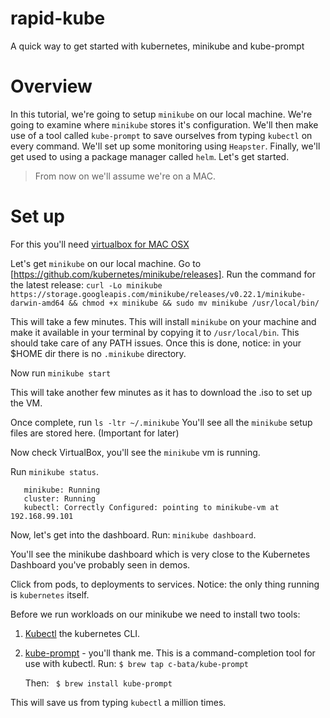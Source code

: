 # rapid-kube
A quick way to get started with kubernetes, minikube and kube-prompt

# Overview
In this tutorial, we're going to setup ```minikube``` on our local machine. We're going to examine where ```minikube``` stores it's configuration. We'll then make use of a tool called ```kube-prompt``` to save ourselves from typing ```kubectl``` on every command. We'll set up some monitoring using ```Heapster```. Finally, we'll get used to using a package manager called ```helm```. Let's get started. 
> From now on we'll assume we're on a MAC. 
# Set up
For this you'll need [virtualbox for MAC OSX](https://www.google.com/url?sa=t&rct=j&q=&esrc=s&source=web&cd=1&cad=rja&uact=8&ved=0ahUKEwi827GU-67WAhVUzWMKHdf2D-cQFggoMAA&url=https%3A%2F%2Fwww.virtualbox.org%2Fwiki%2FDownloads&usg=AFQjCNHg31Pp26-AJ-5fjqSw3azAsjfvpg)

Let's get ```minikube``` on our local machine. Go to [https://github.com/kubernetes/minikube/releases]. 
Run the command for the latest release:
 ```curl -Lo minikube https://storage.googleapis.com/minikube/releases/v0.22.1/minikube-darwin-amd64 && chmod +x minikube && sudo mv minikube /usr/local/bin/```

This will take a few minutes. This will install ```minikube``` on your machine and make it available in your terminal by copying it to ```/usr/local/bin```. This should take care of any PATH issues. 
Once this is done, notice: in your $HOME dir there is no ```.minikube``` directory. 

Now run ```minikube start```

This will take another few minutes as it has to download the .iso to set up the VM. 

Once complete, run ```ls -ltr ~/.minikube```
You'll see all the ```minikube``` setup files are stored here. (Important for later)

Now check VirtualBox, you'll see the ```minikube``` vm is running. 

Run ```minikube status```. 

```minikube status
   minikube: Running
   cluster: Running
   kubectl: Correctly Configured: pointing to minikube-vm at 192.168.99.101
```

Now, let's get into the dashboard. Run: ```minikube dashboard```. 

You'll see the minikube dashboard which is very close to the Kubernetes Dashboard you've probably seen in demos. 

Click from pods, to deployments to services. Notice: the only thing running is ```kubernetes``` itself. 

Before we run workloads on our minikube we need to install two tools:
1. [Kubectl](https://kubernetes.io/docs/tasks/tools/install-kubectl/#install-kubectl-binary-via-curl) the kubernetes CLI. 
2. [kube-prompt](https://github.com/c-bata/kube-prompt) - you'll thank me. This is a command-completion tool for use with kubectl. 
Run: ```$ brew tap c-bata/kube-prompt```
   
   Then:
``` $ brew install kube-prompt```

This will save us from typing ```kubectl``` a million times. 